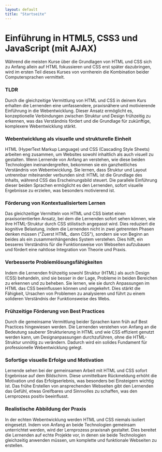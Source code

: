 ```yaml
---
layout: default
title: "Startseite"
---
```


# Einführung in HTML5, CSS3 und JavaScript (mit AJAX)



Während die meisten Kurse über die Grundlagen von HTML und CSS sich zu Anfang allein auf HTML fokussieren und CSS erst später dazubringen, wird im ersten Teil dieses Kurses von vornherein die Kombination beider Computersprachen vermittelt.

### TLDR

Durch die gleichzeitige Vermittlung von HTML und CSS in deinem Kurs erhalten die Lernenden eine umfassendere, praxisnähere und motivierende Einführung in die Webentwicklung. Dieser Ansatz ermöglicht es, konzeptionelle Verbindungen zwischen Struktur und Design frühzeitig zu erkennen, was das Verständnis fördert und die Grundlage für zukünftige, komplexere Webentwicklung stärkt.

### Webentwicklung als visuelle und strukturelle Einheit

HTML (HyperText Markup Language) und CSS (Cascading Style Sheets) arbeiten eng zusammen, um Websites sowohl inhaltlich als auch visuell zu gestalten. Wenn Lernende von Anfang an verstehen, wie diese beiden Technologien ineinandergreifen, bekommen sie ein ganzheitliches Verständnis von Webentwicklung. Sie lernen, dass Struktur und Layout untrennbar miteinander verbunden sind: HTML ist die Grundlage des Inhalts, während CSS das Erscheinungsbild steuert. Die parallele Einführung dieser beiden Sprachen ermöglicht es den Lernenden, sofort visuelle Ergebnisse zu erzielen, was besonders motivierend ist.

### Förderung von Kontextualisiertem Lernen

Das gleichzeitige Vermitteln von HTML und CSS bietet einen praxisorientierten Ansatz, bei dem die Lernenden sofort sehen können, wie ihre HTML-Struktur durch CSS stilistisch angepasst wird. Dies reduziert die kognitive Belastung, indem die Lernenden nicht in zwei getrennten Phasen denken müssen ("Zuerst HTML, dann CSS"), sondern sie von Beginn an beides als ein zusammenhängendes System verstehen. Dies hilft, ein besseres Verständnis für die Funktionsweise von Webseiten aufzubauen und fördert eine nahtlose Integration von Theorie und Praxis.

### Verbesserte Problemlösungsfähigkeiten

Indem die Lernenden frühzeitig sowohl Struktur (HTML) als auch Design (CSS) behandeln, sind sie besser in der Lage, Probleme in beiden Bereichen zu erkennen und zu beheben. Sie lernen, wie sie durch Anpassungen im HTML das CSS beeinflussen können und umgekehrt. Dies stärkt die Fähigkeit, Ursachen von Problemen zu analysieren und führt zu einem solideren Verständnis der Funktionsweise des Webs.

### Frühzeitige Förderung von Best Practices

Durch die gemeinsame Vermittlung beider Sprachen kann früh auf Best Practices hingewiesen werden. Die Lernenden verstehen von Anfang an die Bedeutung sauberer Strukturierung in HTML und wie CSS effizient genutzt werden kann, um Designanpassungen durchzuführen, ohne die HTML-Struktur unnötig zu verändern. Dadurch wird ein solides Fundament für professionelle Webentwicklung gelegt.

### Sofortige visuelle Erfolge und Motivation

Lernende sehen bei der gemeinsamen Arbeit mit HTML und CSS sofort Ergebnisse auf dem Bildschirm. Diese unmittelbare Rückmeldung erhöht die Motivation und das Erfolgserlebnis, was besonders bei Einsteigern wichtig ist. Das frühe Erstellen von ansprechenden Webseiten gibt den Lernenden das Gefühl, etwas Greifbares und Sinnvolles zu schaffen, was den Lernprozess positiv beeinflusst.

### Realistische Abbildung der Praxis

In der echten Webentwicklung werden HTML und CSS niemals isoliert eingesetzt. Indem von Anfang an beide Technologien gemeinsam unterrichtet werden, wird der Lernprozess praxisnah gestaltet. Dies bereitet die Lernenden auf echte Projekte vor, in denen sie beide Technologien gleichzeitig anwenden müssen, um komplette und funktionale Webseiten zu erstellen.

